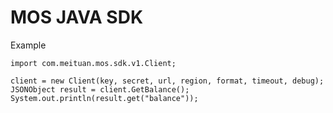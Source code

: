 MOS JAVA SDK
=============

Example

    import com.meituan.mos.sdk.v1.Client;

    client = new Client(key, secret, url, region, format, timeout, debug);
    JSONObject result = client.GetBalance();
    System.out.println(result.get("balance"));
